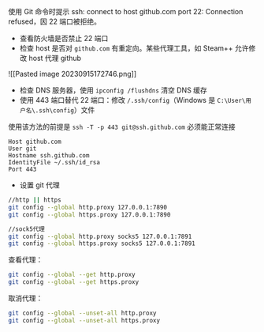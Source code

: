 使用 Git 命令时提示 ssh: connect to host github.com port 22: Connection refused，因 22 端口被拒绝。
- 查看防火墙是否禁止 22 端口
- 检查 host 是否对 `github.com` 有重定向。某些代理工具，如 Steam++ 允许修改 host 代理 github

![[Pasted image 20230915172746.png]]

- 检查 DNS 服务器，使用 `ipconfig /flushdns` 清空 DNS 缓存
- 使用 443 端口替代 22 端口：修改 `/.ssh/config`（Windows 是 `C:\User\用户名\.ssh\config`）文件

使用该方法的前提是 `ssh -T -p 443 git@ssh.github.com` 必须能正常连接

```
Host github.com
User git
Hostname ssh.github.com
IdentityFile ~/.ssh/id_rsa
Port 443
```

- 设置 git 代理

```bash
//http || https
git config --global http.proxy 127.0.0.1:7890
git config --global https.proxy 127.0.0.1:7890

//sock5代理
git config --global http.proxy socks5 127.0.0.1:7891
git config --global https.proxy socks5 127.0.0.1:7891
```

查看代理：

```bash
git config --global --get http.proxy
git config --global --get https.proxy
```

取消代理：

```bash
git config --global --unset-all http.proxy
git config --global --unset-all https.proxy
```
